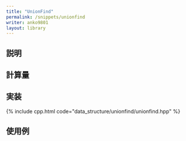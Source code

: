 ```yaml
---
title: "UnionFind"
permalink: /snippets/unionfind
writer: anko9801
layout: library
---
```


## 説明

## 計算量


## 実装

{% include cpp.html code="data_structure/unionfind/unionfind.hpp" %}

## 使用例

